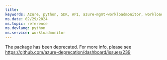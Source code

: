```yaml
---
title: 
keywords: Azure, python, SDK, API, azure-mgmt-workloadmonitor, workloadmonitor
ms.date: 02/29/2024
ms.topic: reference
ms.devlang: python
ms.service: workloadmonitor
---
```

The package has been deprecated. For more info, please see https://github.com/azure-deprecation/dashboard/issues/239


